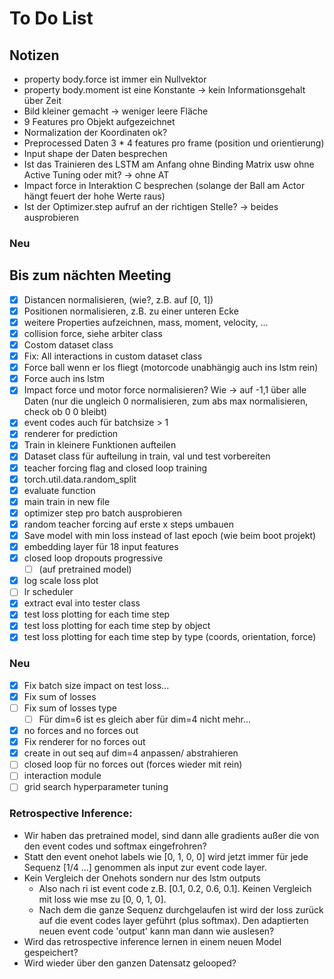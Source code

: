 # To Do List

## Notizen
- property body.force ist immer ein Nullvektor
- property body.moment ist eine Konstante -> kein Informationsgehalt über Zeit
- Bild kleiner gemacht -> weniger leere Fläche
- 9 Features pro Objekt aufgezeichnet
- Normalization der Koordinaten ok?
- Preprocessed Daten 3 * 4 features pro frame (position und orientierung)
- Input shape der Daten besprechen
- Ist das Trainieren des LSTM am Anfang ohne Binding Matrix usw ohne Active Tuning oder mit? -> ohne AT
- Impact force in Interaktion C besprechen (solange der Ball am Actor hängt feuert der hohe Werte raus)
- Ist der Optimizer.step aufruf an der richtigen Stelle? -> beides ausprobieren

### Neu


## Bis zum nächten Meeting
- [x] Distancen normalisieren, (wie?, z.B. auf [0, 1]) 
- [x] Positionen normalisieren, z.B. zu einer unteren Ecke
- [x] weitere Properties aufzeichnen, mass, moment, velocity, ...
- [x] collision force, siehe arbiter class
- [x] Costom dataset class 
- [x] Fix: All interactions in custom dataset class
- [x] Force ball wenn er los fliegt (motorcode unabhängig auch ins lstm rein)
- [x] Force auch ins lstm
- [x] Impact force und motor force normalisieren? Wie -> auf -1,1 über alle Daten (nur die ungleich 0 normalisieren, zum abs max normalisieren, check ob 0 0 bleibt)
- [x] event codes auch für batchsize > 1
- [x] renderer for prediction
- [x] Train in kleinere Funktionen aufteilen
- [x] Dataset class für aufteilung in train, val und test vorbereiten
- [x] teacher forcing flag and closed loop training
- [x] torch.util.data.random_split
- [x] evaluate function
- [x] main train in new file
- [x] optimizer step pro batch ausprobieren
- [x] random teacher forcing auf erste x steps umbauen
- [x] Save model with min loss instead of last epoch (wie beim boot projekt)
- [x] embedding layer für 18 input features
- [x] closed loop dropouts progressive 
  - [ ] (auf pretrained model)
- [x] log scale loss plot
- [ ] lr scheduler
- [x] extract eval into tester class
- [x] test loss plotting for each time step
- [x] test loss plotting for each time step by object
- [x] test loss plotting for each time step by type (coords, orientation, force)
### Neu
- [x] Fix batch size impact on test loss...
- [x] Fix sum of losses
- [ ] Fix sum of losses type 
  - [ ] Für dim=6 ist es gleich aber für dim=4 nicht mehr...
- [x] no forces and no forces out
- [x] Fix renderer for no forces out
- [x] create in out seq auf dim=4 anpassen/ abstrahieren
- [ ] closed loop für no forces out (forces wieder mit rein)
- [ ] interaction module
- [ ] grid search hyperparameter tuning

### Retrospective Inference:
- Wir haben das pretrained model, sind dann alle gradients außer die von den event codes und softmax eingefrohren?
- Statt den event onehot labels wie [0, 1, 0, 0] wird jetzt immer für jede Sequenz [1/4 ...] genommen als input zur event code layer.
- Kein Vergleich der Onehots sondern nur des lstm outputs
  - Also nach ri ist event code z.B. [0.1, 0.2, 0.6, 0.1]. Keinen Vergleich mit loss wie mse zu [0, 0, 1, 0].
  - Nach dem die ganze Sequenz durchgelaufen ist wird der loss zurück auf die event codes layer geführt (plus softmax). Den adaptierten neuen event code 'output' kann man dann wie auslesen?
- Wird das retrospective inference lernen in einem neuen Model gespeichert?
- Wird wieder über den ganzen Datensatz gelooped? 